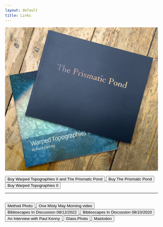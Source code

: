 ```yaml
---
layout: default
title: Links
---
```


[![Buy Warped Topographies II and The Prismatic Pond](books/warped-prismatic.webp "Warped Topographies II and The Prismatic Pond covers")](https://method.photo/books/warped-pond)

<a href="https://method.photo/books/warped-pond">
	<button class="links">
		Buy Warped Topographies II and The Prismatic Pond
	</button>
</a>

<a href="https://method.photo/books/the-prismatic-pond">
	<button class="links">
		Buy The Prismatic Pond
	</button>
</a>

<a href="https://method.photo/books/warped-topographies-ii">
	<button class="links">
		Buy Warped Topographies II
	</button>
</a>

<hr />
<br />

<a href="https://method.photo">
	<button class="links">	
		Method Photo
	</button>
</a>

<a href="https://vimeo.com/449190135">
	<button class="links">
		One Misty May Morning video
	</button>
</a>

<a href="https://biblioscapes.com/in-discussion/richard-earney-1">
	<button class="links">
		Biblioscapes In Discussion 08/12/2022
	</button>
</a>

<a href="https://biblioscapes.com/in-discussion/richard-earney">
	<button class="links">
		Biblioscapes In Discussion 08/10/2020
	</button>
</a>

<a href="https://method.photo/blog/2019-07-16-an-interview-with-paul-kenny.md">
	<button class="links">
		An Interview with Paul Kenny
	</button>
</a>

<a href="https://glass.photo/methodphoto">
	<button class="links">
		Glass.Photo
	</button>
</a>

<a href="https://toot.community/@methodphoto">
	<button class="links">
		Mastodon
	</button>
</a>

